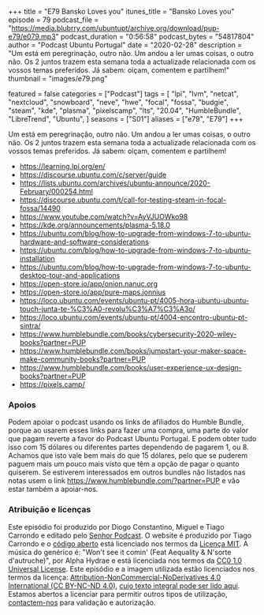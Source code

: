 +++
title = "E79 Bansko Loves you"
itunes_title = "Bansko Loves you"
episode = 79
podcast_file = "https://media.blubrry.com/ubuntupt/archive.org/download/pup-e79/e079.mp3"
podcast_duration = "0:56:58"
podcast_bytes = "54817804"
author = "Podcast Ubuntu Portugal"
date = "2020-02-28"
description = "Um está em peregrinação, outro não. Um andou a ler umas coisas, o outro não. Os 2 juntos trazem esta semana toda a actualizade relacionada com os vossos temas preferidos. Já sabem: oiçam, comentem e partilhem!"
thumbnail = "images/e79.png"

featured = false
categories = ["Podcast"]
tags = [
  "lpi",
  "lvm",
  "netcat",
  "nextcloud",
  "snowboard",
  "neve",
  "hwe",
  "focal",
  "fossa",
  "budgie",
  "steam",
  "kde",
  "plasma",
  "pixelscamp",
  "lts",
  "20.04",
  "HumbleBundle",
  "LibreTrend",
  "Ubuntu",
]
seasons = ["S01"]
aliases = ["e79", "E79"]
+++

Um está em peregrinação, outro não. Um andou a ler umas coisas, o outro não. Os 2 juntos trazem esta semana toda a actualizade relacionada com os vossos temas preferidos. Já sabem: oiçam, comentem e partilhem!

* https://learning.lpi.org/en/
* https://discourse.ubuntu.com/c/server/guide
* https://lists.ubuntu.com/archives/ubuntu-announce/2020-February/000254.html
* https://discourse.ubuntu.com/t/call-for-testing-steam-in-focal-fossa/14490
* https://www.youtube.com/watch?v=AyVJUOWko98
* https://kde.org/announcements/plasma-5.18.0
* https://ubuntu.com/blog/how-to-upgrade-from-windows-7-to-ubuntu-hardware-and-software-considerations
* https://ubuntu.com/blog/how-to-upgrade-from-windows-7-to-ubuntu-installation
* https://ubuntu.com/blog/how-to-upgrade-from-windows-7-to-ubuntu-desktop-tour-and-applications
* https://open-store.io/app/onion.nanuc.org
* https://open-store.io/app/pure-maps.jonnius
* https://loco.ubuntu.com/events/ubuntu-pt/4005-hora-ubuntu-ubuntu-touch-junta-te-%C3%A0-revolu%C3%A7%C3%A3o/
* https://loco.ubuntu.com/events/ubuntu-pt/4004-encontro-ubuntu-pt-sintra/
* https://www.humblebundle.com/books/cybersecurity-2020-wiley-books?partner=PUP
* https://www.humblebundle.com/books/jumpstart-your-maker-space-make-community-books?partner=PUP
* https://www.humblebundle.com/books/user-experience-ux-design-books?partner=PUP
* https://pixels.camp/


### Apoios
Podem apoiar o podcast usando os links de afiliados do Humble Bundle, porque ao usarem esses links para fazer uma compra, uma parte do valor que pagam reverte a favor do Podcast Ubuntu Portugal.
E podem obter tudo isso com 15 dólares ou diferentes partes dependendo de pagarem 1, ou 8.
Achamos que isto vale bem mais do que 15 dólares, pelo que se puderem paguem mais um pouco mais visto que têm a opção de pagar o quanto quiserem.
Se estiverem interessados em outros bundles não listados nas notas usem o link https://www.humblebundle.com/?partner=PUP e vão estar também a apoiar-nos.

### Atribuição e licenças
Este episódio foi produzido por Diogo Constantino, Miguel e Tiago Carrondo e editado pelo [Senhor Podcast](https://senhorpodcast.pt/).
O website é produzido por Tiago Carrondo e o [código aberto](https://gitlab.com/podcastubuntuportugal/website) está licenciado nos termos da [Licença MIT](https://gitlab.com/podcastubuntuportugal/website/main/LICENSE).
A música do genérico é: "Won't see it comin' (Feat Aequality & N'sorte d'autruche)", por Alpha Hydrae e está licenciada nos termos da [CC0 1.0 Universal License](https://creativecommons.org/publicdomain/zero/1.0/).
Este episódio e a imagem utilizada estão licenciados nos termos da licença: [Attribution-NonCommercial-NoDerivatives 4.0 International (CC BY-NC-ND 4.0)](https://creativecommons.org/licenses/by-nc-nd/4.0/), [cujo texto integral pode ser lido aqui](https://creativecommons.org/licenses/by-nc-nd/4.0/legalcode). Estamos abertos a licenciar para permitir outros tipos de utilização, [contactem-nos](https://podcastubuntuportugal.org/contactos) para validação e autorização.

